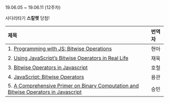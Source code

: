 19.06.05 ~ 19.06.11 (12주차)

사다리타기 **스칼렛** 당첨!

|   제목   | 번역자  |
| :-------- | :------ |
| 1. [Programming with JS: Bitwise Operations](https://github.com/Lee-hyuna/33-js-concepts-kr/wiki/Programming-with-JS:-Bitwise-Operations)| 현아 |
| 2. [Using JavaScript’s Bitwise Operators in Real Life](https://codeburst.io/using-javascript-bitwise-operators-in-real-life-f551a731ff5)| 재욱 |
| 3. [Bitwise Operators in Javascript](https://github.com/Lee-hyuna/33-js-concepts-kr/wiki/Bitwise-Operators-in-Javascript)| 호철 |
| 4. [JavaScript: Bitwise Operators](https://www.w3resource.com/javascript/operators/bitwise-operator.php)| 용관 |
| 5. [A Comprehensive Primer on Binary Computation and Bitwise Operators in Javascript](https://medium.com/techtrument/a-comprehensive-primer-on-binary-computation-and-bitwise-operators-in-javascript-81acf8341f04)| 승민 |